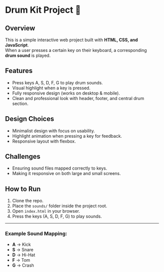 # Drum Kit Project 🎵

## Overview
This is a simple interactive web project built with **HTML, CSS, and JavaScript**.  
When a user presses a certain key on their keyboard, a corresponding **drum sound** is played.

## Features
- Press keys A, S, D, F, G to play drum sounds.
- Visual highlight when a key is pressed.
- Fully responsive design (works on desktop & mobile).
- Clean and professional look with header, footer, and central drum section.

## Design Choices
- Minimalist design with focus on usability.
- Highlight animation when pressing a key for feedback.
- Responsive layout with flexbox.

## Challenges
- Ensuring sound files mapped correctly to keys.
- Making it responsive on both large and small screens.

## How to Run
1. Clone the repo.
2. Place the `sounds/` folder inside the project root.
3. Open `index.html` in your browser.
4. Press the keys (A, S, D, F, G) to play sounds.

---

### Example Sound Mapping:
- **A** → Kick  
- **S** → Snare  
- **D** → Hi-Hat  
- **F** → Tom  
- **G** → Crash  
